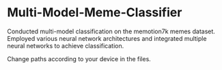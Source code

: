 # Multi-Model-Meme-Classifier
Conducted multi-model classification on the memotion7k memes dataset. Employed various neural network architectures and integrated multiple neural networks to achieve classification. 

Change paths according to your device in the files.
